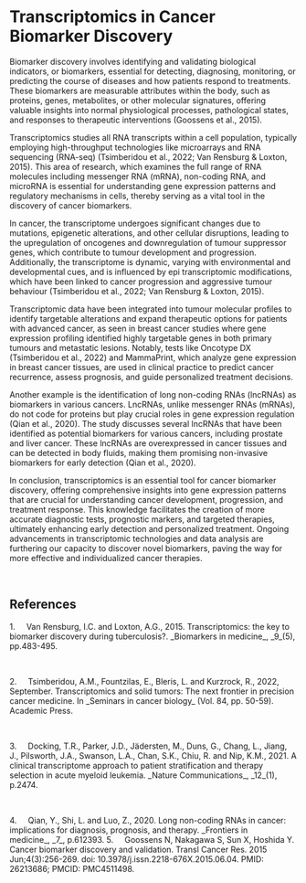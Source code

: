 # Transcriptomics in Cancer Biomarker Discovery

Biomarker discovery involves identifying and validating biological indicators, or biomarkers, essential for detecting, diagnosing, monitoring, or predicting the course of diseases and how patients respond to treatments. These biomarkers are measurable attributes within the body, such as proteins, genes, metabolites, or other molecular signatures, offering valuable insights into normal physiological processes, pathological states, and responses to therapeutic interventions (Goossens et al., 2015).

Transcriptomics studies all RNA transcripts within a cell population, typically employing high-throughput technologies like microarrays and RNA sequencing (RNA-seq) (Tsimberidou et al., 2022; Van Rensburg & Loxton, 2015). This area of research, which examines the full range of RNA molecules including messenger RNA (mRNA), non-coding RNA, and microRNA is essential for understanding gene expression patterns and regulatory mechanisms in cells, thereby serving as a vital tool in the discovery of cancer biomarkers.

In cancer, the transcriptome undergoes significant changes due to mutations, epigenetic alterations, and other cellular disruptions, leading to the upregulation of oncogenes and downregulation of tumour suppressor genes, which contribute to tumour development and progression. Additionally, the transcriptome is dynamic, varying with environmental and developmental cues, and is influenced by epi transcriptomic modifications, which have been linked to cancer progression and aggressive tumour behaviour (Tsimberidou et al., 2022; Van Rensburg & Loxton, 2015).

Transcriptomic data have been integrated into tumour molecular profiles to identify targetable alterations and expand therapeutic options for patients with advanced cancer, as seen in breast cancer studies where gene expression profiling identified highly targetable genes in both primary tumours and metastatic lesions. Notably, tests like Oncotype DX (Tsimberidou et al., 2022) and MammaPrint, which analyze gene expression in breast cancer tissues, are used in clinical practice to predict cancer recurrence, assess prognosis, and guide personalized treatment decisions.

Another example is the identification of long non-coding RNAs (lncRNAs) as biomarkers in various cancers. LncRNAs, unlike messenger RNAs (mRNAs), do not code for proteins but play crucial roles in gene expression regulation (Qian et al., 2020). The study discusses several lncRNAs that have been identified as potential biomarkers for various cancers, including prostate and liver cancer. These lncRNAs are overexpressed in cancer tissues and can be detected in body fluids, making them promising non-invasive biomarkers for early detection (Qian et al., 2020).

In conclusion, transcriptomics is an essential tool for cancer biomarker discovery, offering comprehensive insights into gene expression patterns that are crucial for understanding cancer development, progression, and treatment response. This knowledge facilitates the creation of more accurate diagnostic tests, prognostic markers, and targeted therapies, ultimately enhancing early detection and personalized treatment. Ongoing advancements in transcriptomic technologies and data analysis are furthering our capacity to discover novel biomarkers, paving the way for more effective and individualized cancer therapies.

 

## References

<!--[if !supportLists]-->1.     <!--[endif]-->Van Rensburg, I.C. and Loxton, A.G., 2015. Transcriptomics: the key to biomarker discovery during tuberculosis?. _Biomarkers in medicine_, _9_(5), pp.483-495.

 

<!--[if !supportLists]-->2.     <!--[endif]-->Tsimberidou, A.M., Fountzilas, E., Bleris, L. and Kurzrock, R., 2022, September. Transcriptomics and solid tumors: The next frontier in precision cancer medicine. In _Seminars in cancer biology_ (Vol. 84, pp. 50-59). Academic Press.

 

<!--[if !supportLists]-->3.     <!--[endif]-->Docking, T.R., Parker, J.D., Jädersten, M., Duns, G., Chang, L., Jiang, J., Pilsworth, J.A., Swanson, L.A., Chan, S.K., Chiu, R. and Nip, K.M., 2021. A clinical transcriptome approach to patient stratification and therapy selection in acute myeloid leukemia. _Nature Communications_, _12_(1), p.2474.

 

<!--[if !supportLists]-->4.     <!--[endif]-->Qian, Y., Shi, L. and Luo, Z., 2020. Long non-coding RNAs in cancer: implications for diagnosis, prognosis, and therapy. _Frontiers in medicine_, _7_, p.612393.



<!--[if !supportLists]-->5.     <!--[endif]-->Goossens N, Nakagawa S, Sun X, Hoshida Y. Cancer biomarker discovery and validation. Transl Cancer Res. 2015 Jun;4(3):256-269. doi: 10.3978/j.issn.2218-676X.2015.06.04. PMID: 26213686; PMCID: PMC4511498.
 

 

 

 
